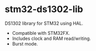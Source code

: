 # stm32-ds1302-lib
DS1302 library for STM32 using HAL.
* Compatible with STM32FX.
* Includes clock and RAM read/writing.
* Burst mode.
